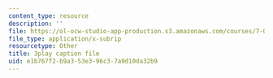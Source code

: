 ```yaml
---
content_type: resource
description: ''
file: https://ol-ocw-studio-app-production.s3.amazonaws.com/courses/7-01sc-fundamentals-of-biology-fall-2011/e1b767f2b9a353e396c37a9d10da32b9_DRBREvFL19g.vtt
file_type: application/x-subrip
resourcetype: Other
title: 3play caption file
uid: e1b767f2-b9a3-53e3-96c3-7a9d10da32b9
---
```


